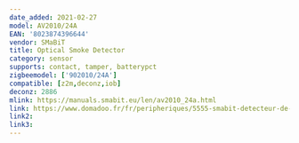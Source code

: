 ```yaml
---
date_added: 2021-02-27
model: AV2010/24A
EAN: '8023874396644'
vendor: SMaBiT
title: Optical Smoke Detector
category: sensor
supports: contact, tamper, batterypct
zigbeemodel: ['902010/24A']
compatible: [z2m,deconz,iob]
deconz: 2886
mlink: https://manuals.smabit.eu/len/av2010_24a.html
link: https://www.domadoo.fr/fr/peripheriques/5555-smabit-detecteur-de-fumee-optique-zigbee-avec-fonction-sirene-8023874396644.html
link2: 
link3: 
---
```


